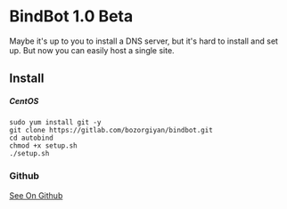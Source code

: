 # BindBot 1.0 Beta
Maybe it's up to you to install a DNS server, but it's hard to install and set up.
But now you can easily host a single site.
## Install
##### CentOS
    sudo yum install git -y
    git clone https://gitlab.com/bozorgiyan/bindbot.git
    cd autobind
    chmod +x setup.sh
    ./setup.sh
### Github
[See On Github](https://github.com/bozorgiyan/bindbot)